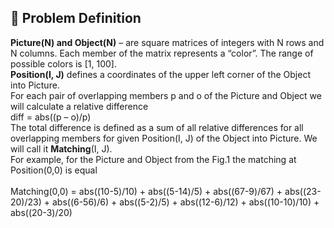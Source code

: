 ## :door: Problem Definition 
<strong>Picture(N) and Object(N)</strong> – are square matrices of integers with N rows and N columns. Each member of the matrix represents a “color”. The range of possible colors is [1, 100].<br/>
<strong>Position(I, J)</strong> defines a coordinates of the upper left corner of the Object into Picture.
<br/>
For each pair of overlapping members p and o of the Picture and Object we will calculate a relative difference<br/>
				diff =  abs((p – o)/p)<br/>
The total difference is defined as a sum of all relative differences for all overlapping members for given Position(I, J) of the Object into Picture. We will call it <strong>Matching</strong>(I, J).<br/>
For example, for the Picture and Object from the Fig.1 the matching at Position(0,0) is equal<br/><br/>
Matching(0,0) = abs((10-5)/10) + abs((5-14)/5) + abs((67-9)/67) + abs((23-20)/23) + abs((6-56)/6) +
abs((5-2)/5) + abs((12-6)/12) + abs((10-10)/10) + abs((20-3)/20)
